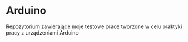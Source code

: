 # Arduino
Repozytorium zawierające moje testowe prace tworzone w celu praktyki pracy z urządzeniami Arduino
